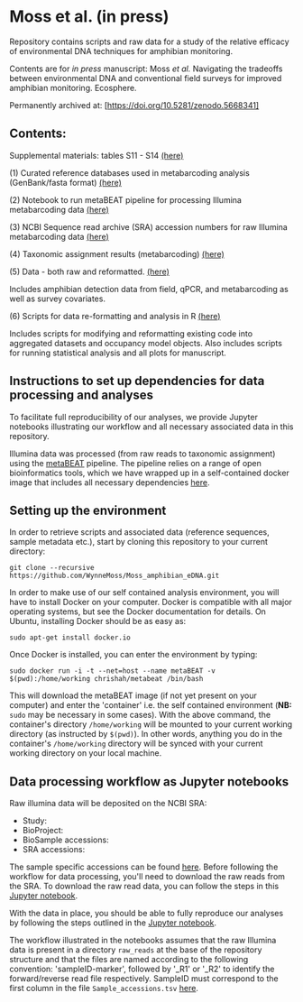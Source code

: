 # Moss et al. (in press)
Repository contains scripts and raw data for a study of the relative efficacy of environmental DNA techniques for amphibian monitoring.

Contents are for *in press* manuscript: Moss *et al.* Navigating the tradeoffs between environmental DNA and conventional field surveys for improved amphibian monitoring. Ecosphere.

Permanently archived at: [https://doi.org/10.5281/zenodo.5668341]

##  Contents:
Supplemental materials: tables S11 - S14 [(here)](https://github.com/WynneMoss/Moss_amphibian_eDNA/tree/main/Supplementary_Materials)

(1) Curated reference databases used in metabarcoding analysis (GenBank/fasta format) [(here)](https://github.com/WynneMoss/Moss_amphibian_eDNA/tree/main/01_reference_database)

(2) Notebook to run metaBEAT pipeline for processing Illumina metabarcoding data
[(here)](https://github.com/WynneMoss/Moss_amphibian_eDNA/tree/main/02_metaBEAT)

(3) NCBI Sequence read archive (SRA) accession numbers for raw Illumina metabarcoding data 
[(here)](https://github.com/WynneMoss/Moss_amphibian_eDNA/tree/main/03_raw_reads)

(4) Taxonomic assignment results (metabarcoding)  [(here)](https://github.com/WynneMoss/Moss_amphibian_eDNA/tree/main/04_taxonomic_assignment)

(5) Data - both raw and reformatted. 
[(here)](https://github.com/WynneMoss/Moss_amphibian_eDNA/tree/main/05_data)

Includes amphibian detection data from field, qPCR, and metabarcoding as well as survey covariates.

(6) Scripts for data re-formatting and analysis in R
[(here)](https://github.com/WynneMoss/Moss_amphibian_eDNA/tree/main/06_scripts)

Includes scripts for modifying and reformatting existing code into aggregated datasets and occupancy model objects.
Also includes scripts for running statistical analysis and all plots for manuscript.


## Instructions to set up dependencies for data processing and analyses

To facilitate full reproducibility of our analyses, we provide Jupyter notebooks illustrating our workflow and all necessary associated data in this repository.

Illumina data was processed (from raw reads to taxonomic assignment) using the [metaBEAT](https://github.com/HullUni-bioinformatics/metaBEAT) pipeline. The pipeline relies on a range of open bioinformatics tools, which we have wrapped up in a self-contained docker image that includes all necessary dependencies [here](https://hub.docker.com/r/chrishah/metabeat/).


## Setting up the environment

In order to retrieve scripts and associated data (reference sequences, sample metadata etc.), start by cloning this repository to your current directory:

```
git clone --recursive https://github.com/WynneMoss/Moss_amphibian_eDNA.git
```

In order to make use of our self contained analysis environment, you will have to install Docker on your computer. Docker is compatible with all major operating systems, but see the Docker documentation for details. On Ubuntu, installing Docker should be as easy as:

```
sudo apt-get install docker.io
```

Once Docker is installed, you can enter the environment by typing:

```
sudo docker run -i -t --net=host --name metaBEAT -v $(pwd):/home/working chrishah/metabeat /bin/bash
```

This will download the metaBEAT image (if not yet present on your computer) and enter the 'container' i.e. the self contained environment (**NB:** ```sudo``` may be necessary in some cases). With the above command, the container's directory ```/home/working``` will be mounted to your current working directory (as instructed by ```$(pwd)```). In other words, anything you do in the container's ```/home/working``` directory will be synced with your current working directory on your local machine.


## Data processing workflow as Jupyter notebooks

Raw illumina data will be deposited on the NCBI SRA:
- Study: 
- BioProject: 
- BioSample accessions: 
- SRA accessions: 


The sample specific accessions can be found [here](https://github.com/WynneMoss/Moss_amphibian_eDNA/tree/main/03_raw_reads/Sample_accessions.tsv). Before following the workflow for data processing, you'll need to download the raw reads from the SRA. To download the raw read data, you can follow the steps in this [Jupyter notebook](https://github.com/WynneMoss/Moss_amphibian_eDNA/blob/main/03_raw_reads/How_to_download_from_SRA.ipynb).

With the data in place, you should be able to fully reproduce our analyses by following the steps outlined in the [Jupyter notebook](https://github.com/WynneMoss/Moss_amphibian_eDNA/blob/main/02_metaBEAT/CA_2018_pond_eDNA_metabarcoding_analysis.ipynb).

The workflow illustrated in the notebooks assumes that the raw Illumina data is present in a directory ```raw_reads``` at the base of the repository structure and that the files are named according to the following convention: 'sampleID-marker', followed by '_R1' or '_R2' to identify the forward/reverse read file respectively. SampleID must correspond to the first column in the file ```Sample_accessions.tsv``` [here](https://github.com/WynneMoss/Moss_amphibian_eDNA/tree/main/03_raw_reads/Sample_accessions.tsv).


